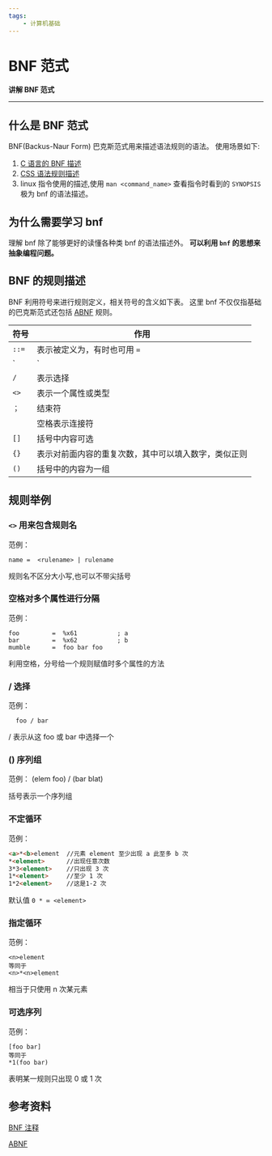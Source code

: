 ```yaml
---   
tags: 
    - 计算机基础
---
```


# BNF 范式

**讲解 BNF 范式**

---

## 什么是 BNF 范式
BNF(Backus-Naur Form) 巴克斯范式用来描述语法规则的语法。
使用场景如下:
1. [C 语言的 BNF 描述](https://cs.wmich.edu/~gupta/teaching/cs4850/sumII06/The%20syntax%20of%20C%20in%20Backus-Naur%20form.htm)
2. [CSS 语法规则描述](https://www.w3.org/TR/CSS21/grammar.html)
3. linux 指令使用的描述,使用 `man <command_name>` 查看指令时看到的 `SYNOPSIS` 
极为 bnf 的语法描述。


## 为什么需要学习 bnf
理解 bnf 除了能够更好的读懂各种类 bnf 的语法描述外。
**可以利用 `bnf` 的思想来抽象编程问题。**

## BNF 的规则描述

BNF 利用符号来进行规则定义，相关符号的含义如下表。
这里 bnf 不仅仅指基础的巴克斯范式还包括 [ABNF](ftp://ftp.rfc-editor.org/in-notes/rfc4234.txt) 规则。


| 符号  | 作用                                                 |
| :---- | ---------------------------------------------------- |
| `::=` | 表示被定义为，有时也可用 `=`                         |
| `|`   | 表示或逻辑                                           |
| `/`   | 表示选择                                             |
| `<>`  | 表示一个属性或类型                                   |
| `；`  | 结束符                                               |
| ` `   | 空格表示连接符                                       |
| `[]`  | 括号中内容可选                                       |
| `{}`  | 表示对前面内容的重复次数，其中可以填入数字，类似正则 |
| `()`  | 括号中的内容为一组                                   |


## 规则举例
### `<>` 用来包含规则名
范例：

	name =  <rulename> | rulename

规则名不区分大小写,也可以不带尖括号

### 空格对多个属性进行分隔

范例：

    foo         =  %x61           ; a
    bar         =  %x62           ; b
    mumble      =  foo bar foo

利用空格，分号给一个规则赋值时多个属性的方法

### / 选择
范例：

      foo / bar

/ 表示从这 foo 或 bar 中选择一个



### () 序列组
范例：
        (elem foo) / (bar blat)

括号表示一个序列组

### 不定循环
范例：
```md
<a>*<b>element  //元素 element 至少出现 a 此至多 b 次
*<element>      //出现任意次数
3*3<element>    //只出现 3 次
1*<element>     //至少 1 次
1*2<element>    //这是1-2 次
```
默认值 `0 * ∞ <element>`

### 指定循环
范例：

    <n>element
    等同于
    <n>*<n>element

相当于只使用 n 次某元素

### 可选序列
范例：

    [foo bar]
    等同于
    *1(foo bar)

表明某一规则只出现 0 或 1 次


## 参考资料

[BNF 注释](http://cui.unige.ch/db-research/Enseignement/analyseinfo/AboutBNF.html#Marcotty86)

[ABNF](ftp://ftp.rfc-editor.org/in-notes/rfc4234.txt)










